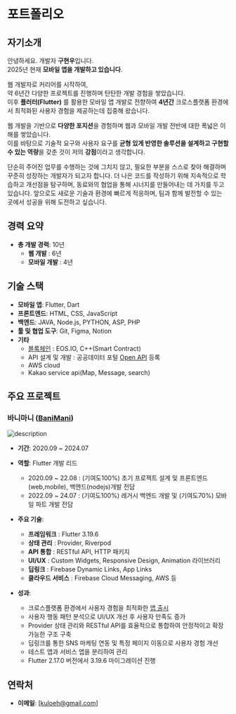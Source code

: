 # 포트폴리오

## 자기소개
안녕하세요. 개발자 **구현우**입니다.  
2025년 현재 **모바일 앱을 개발하고 있습니다**.

웹 개발자로 커리어를 시작하여,  
약 6년간 다양한 프로젝트를 진행하며 탄탄한 개발 경험을 쌓았습니다.  
이후 **플러터(Flutter)** 를 활용한 모바일 앱 개발로 전향하여 **4년간** 크로스플랫폼 환경에서 최적화된 사용자 경험을 제공하는데 집중해 왔습니다.

웹 개발을 기반으로 **다양한 포지션**을 경험하며 웹과 모바일 개발 전반에 대한 폭넓은 이해를 쌓았습니다.  
이를 바탕으로 기술적 요구와 사용자 요구를 **균형 있게 반영한 솔루션을 설계하고 구현할 수 있는 역량**을 갖춘 것이 저의 **강점**이라고 생각합니다.
  
단순히 주어진 업무를 수행하는 것에 그치지 않고, 필요한 부분을 스스로 찾아 해결하며 꾸준히 성장하는 개발자가 되고자 합니다. 더 나은 코드를 작성하기 위해 지속적으로 학습하고 개선점을 탐구하며, 동료와의 협업을 통해 시너지를 만들어내는 데 가치를 두고 있습니다. 앞으로도 새로운 기술과 환경에 빠르게 적응하며, 팀과 함께 발전할 수 있는 곳에서 성공을 위해 도전하고 싶습니다.

## 경력 요약
- **총 개발 경력**: 10년
  - **웹 개발** : 6년
  - **모바일 개발** : 4년

## 기술 스택
- **모바일 앱**: Flutter, Dart
- **프론트엔드**: HTML, CSS, JavaScript
- **백엔드**: JAVA, Node.js, PYTHON, ASP, PHP
- **툴 및 협업 도구**: Git, Figma, Notion
- **기타**  
  - [블록체인] : EOS&#46;IO, C++(Smart Contract)  
  - API 설계 및 개발 : 공공데이터 포털 [Open API] 등록  
  - AWS cloud
  - Kakao service api(Map, Message, search)  

## 주요 프로젝트
### 바니마니 ([BaniMani])
![description](https://www.banimani.net/images/section_img5_right.png)
- **기간**: 2020.09 ~ 2024.07
  
- **역할**: Flutter 개발 리드
  - 2020.09 ~ 22.08 : (기여도100%) 초기 프로젝트 설계 및 프론트엔드(web,mobile), 백엔드(nodejs)개발 전담
  - 2022.09 ~ 24.07 : (기여도100%) 레거시 백엔드 개발 및 (기여도70%) 모바일 파트 개발 전담
    
- **주요 기술**: 
  - **프레임워크** : Flutter 3.19.6
  - **상태 관리** : Provider, Riverpod
  - **API 통합** : RESTful API, HTTP 패키지
  - **UI/UX** : Custom Widgets, Responsive Design, Animation 라이브러리
  - **딥링크** : Firebase Dynamic Links, App Links 
  - **클라우드 서비스** : Firebase Cloud Messaging, AWS 등

- **성과**: 
  - 크로스플랫폼 환경에서 사용자 경험을 최적화한 [앱 출시]
  - 사용자 행동 패턴 분석으로 UI/UX 개선 후 사용자 만족도 증가
  - Provider 상태 관리와 RESTful API를 효율적으로 통합하여 안정적이고 확장 가능한 구조 구축
  - 딥링크를 통한 SNS 마케팅 연동 및 특정 페이지 이동으로 사용자 경험 개선
  - 테스트 앱과 서비스 앱을 분리하여 관리
  - Flutter 2.17.0 버전에서 3.19.6 마이그레이션 진행

## 연락처
- **이메일**: [kuloeh@gmail.com]


[//]: #
[BaniMani]: <https://www.banimani.net>
[앱 출시]: <https://play.google.com/store/apps/details?id=com.banymany.flutter_app_banymany>
[Open Api]: <https://www.data.go.kr/data/15055851/openapi.do>
[블록체인]: <https://ppta.or.kr/webzine/2020_12/c3.html>
